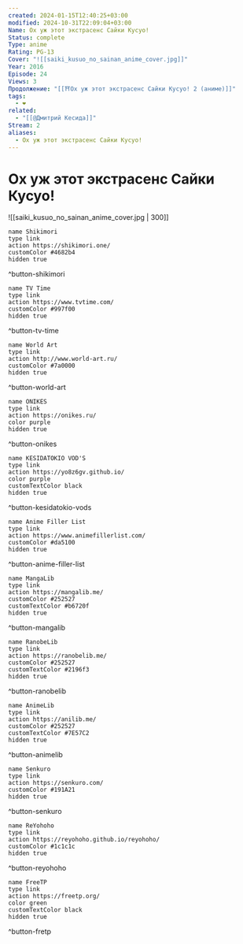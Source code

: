 ```yaml
---
created: 2024-01-15T12:40:25+03:00
modified: 2024-10-31T22:09:04+03:00
Name: Ох уж этот экстрасенс Сайки Кусуо!
Status: complete
Type: anime
Rating: PG-13
Cover: "![[saiki_kusuo_no_sainan_anime_cover.jpg]]"
Year: 2016
Episode: 24
Views: 3
Продолжение: "[[⛩️Ох уж этот экстрасенс Сайки Кусуо! 2 (аниме)]]"
tags:
  - ❤
related:
  - "[[@Дмитрий Кесида]]"
Stream: 2
aliases:
  - Ох уж этот экстрасенс Сайки Кусуо!
---
```


# Ох уж этот экстрасенс Сайки Кусуо!

![[saiki_kusuo_no_sainan_anime_cover.jpg | 300]]

```button
name Shikimori
type link
action https://shikimori.one/
customColor #4682b4
hidden true
```
^button-shikimori

```button
name TV Time
type link
action https://www.tvtime.com/
customColor #997f00
hidden true
```
^button-tv-time

```button
name World Art
type link
action http://www.world-art.ru/
customColor #7a0000
hidden true
```
^button-world-art

```button
name ONIKES
type link
action https://onikes.ru/
color purple
hidden true
```
^button-onikes

```button
name KESIDATOKIO VOD'S
type link
action https://yo8z6gv.github.io/
color purple
customTextColor black
hidden true
```
^button-kesidatokio-vods

```button
name Anime Filler List
type link
action https://www.animefillerlist.com/
customColor #da5100
hidden true
```
^button-anime-filler-list

```button
name MangaLib
type link
action https://mangalib.me/
customColor #252527
customTextColor #b6720f
hidden true
```
^button-mangalib

```button
name RanobeLib
type link
action https://ranobelib.me/
customColor #252527
customTextColor #2196f3
hidden true
```
^button-ranobelib

```button
name AnimeLib
type link
action https://anilib.me/
customColor #252527
customTextColor #7E57C2
hidden true
```
^button-animelib

```button
name Senkuro
type link
action https://senkuro.com/
customColor #191A21
hidden true
```
^button-senkuro

```button
name ReYohoho
type link
action https://reyohoho.github.io/reyohoho/
customColor #1c1c1c
hidden true
```
^button-reyohoho

```button
name FreeTP
type link
action https://freetp.org/
color green
customTextColor black
hidden true
```
^button-fretp
